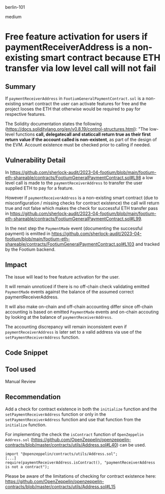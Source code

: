 berlin-101

medium

# Free feature activation for users if paymentReceiverAddress is a non-existing smart contract because ETH transfer via low level call will not fail

## Summary

If `paymentReceiverAddress` in `FootiumGeneralPaymentContract.sol` is a non-existing smart contract the user can activate features for free and the project looses the ETH that otherwise would be required to pay for respective features.

The Solidity documentation states the following (https://docs.soliditylang.org/en/v0.8.19/control-structures.html): "The low-level functions **call, delegatecall and staticcall return true as their first return value if the account called is non-existent**, as part of the design of the EVM. Account existence must be checked prior to calling if needed.

## Vulnerability Detail

In https://github.com/sherlock-audit/2023-04-footium/blob/main/footium-eth-shareable/contracts/FootiumGeneralPaymentContract.sol#L98 a low level call is made to  the `paymentReceiverAddress` to transfer the user supplied ETH to pay for a feature.

However if `paymentReceiverAddress` is a non-existing smart contract (due to misconfiguration / missing checks for contract existence) the call will return true and not false which makes the check for successful ETH transfer pass in https://github.com/sherlock-audit/2023-04-footium/blob/main/footium-eth-shareable/contracts/FootiumGeneralPaymentContract.sol#L99.

In the next step the `PaymentMade` event (documenting the successful payment) is emitted in https://github.com/sherlock-audit/2023-04-footium/blob/main/footium-eth-shareable/contracts/FootiumGeneralPaymentContract.sol#L103 and tracked by the Footium backend.

## Impact

The issue will lead to free feature activation for the user.

It will remain unnoticed if there is no off-chain check validating emitted `PaymentMade` events against the balance of the assumed correct paymentReceiverAddress.

It will also make on-chain and off-chain accounting differ since off-chain accounting is based on emitted `PaymentMade` events and on-chain accouting by looking at the balance of `paymentReceiverAddress`.

The accounting discrepancy will remain inconsistent even if `paymentReceiverAddress` is later set to a valid address via use of the `setPaymentReceiverAddress` function.

## Code Snippet

## Tool used

Manual Review

## Recommendation

Add a check for contract existence in both the `initialize` function and the `setPaymentReceiverAddress` function or only in the `setPaymentReceiverAddress` function and use that function from the `initialize` function.

For implementing the check the `isContract` function of `OpenZeppelin Address.sol` (https://github.com/OpenZeppelin/openzeppelin-contracts/blob/master/contracts/utils/Address.sol#L40) can be used.

```solidity
import "@openzeppelin/contracts/utils/Address.sol";
[...]
require(paymentReceiverAddress.isContract(), "paymentReceiverAddress is not a contract");
```

Please be aware of the limitations of checking for contract existence here: https://github.com/OpenZeppelin/openzeppelin-contracts/blob/master/contracts/utils/Address.sol#L15